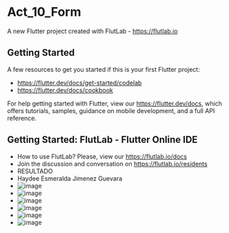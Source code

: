 # Act_10_Form

A new Flutter project created with FlutLab - https://flutlab.io

## Getting Started

A few resources to get you started if this is your first Flutter project:

- https://flutter.dev/docs/get-started/codelab
- https://flutter.dev/docs/cookbook

For help getting started with Flutter, view our
https://flutter.dev/docs, which offers tutorials,
samples, guidance on mobile development, and a full API reference.

## Getting Started: FlutLab - Flutter Online IDE

- How to use FlutLab? Please, view our https://flutlab.io/docs
- Join the discussion and conversation on https://flutlab.io/residents
- RESULTADO
- Haydee Esmeralda Jimenez Guevara
- ![image](https://github.com/HEJimGuev/Act10_Form/assets/143548108/071125bd-a023-4c56-a58c-9b76f8a043dd)
- ![image](https://github.com/HEJimGuev/Act10_Form/assets/143548108/1b1121d4-9473-42ba-a40f-cb66ab4f97ee)
- ![image](https://github.com/HEJimGuev/Act10_Form/assets/143548108/e698357a-3de6-42d9-866a-873f9b07870d)
- ![image](https://github.com/HEJimGuev/Act10_Form/assets/143548108/b5efac4c-ace5-423b-93cc-0e2bb22b83ef)
- ![image](https://github.com/HEJimGuev/Act10_Form/assets/143548108/8b94f9c3-7e0d-4fa4-b9df-0e43c71fbdf2)
- ![image](https://github.com/HEJimGuev/Act10_Form/assets/143548108/cc5b4bd3-dcd1-4c0f-8074-028163786295)
